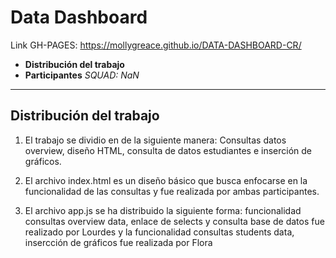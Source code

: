 # Data Dashboard

Link GH-PAGES: https://mollygreace.github.io/DATA-DASHBOARD-CR/

* **Distribución del trabajo**
* **Participantes** _SQUAD: NaN_

***

## Distribución del trabajo

1. El trabajo se dividio en de la siguiente manera: Consultas datos overview, diseño HTML, consulta de datos estudiantes e inserción de gráficos.

2. El archivo index.html es un diseño básico que busca enfocarse en la funcionalidad de las consultas y fue realizada por ambas participantes.

3. El archivo app.js se ha distribuido la siguiente forma: funcionalidad consultas overview data, enlace de selects y consulta base de datos fue realizado por Lourdes y la funcionalidad consultas students data, insercción de gráficos fue realizada por Flora
